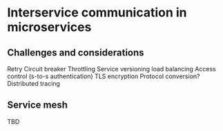 # Interservice communication in microservices


  
## Challenges and considerations

Retry
Circuit breaker
Throttling
Service versioning 
load balancing
Access control (s-to-s authentication)
TLS encryption
Protocol conversion?
Distributed tracing 


## Service mesh

TBD